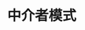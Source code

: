 ---
title: 中介者模式
icon: /assets/images/brainBoom/designPatterns/behavioral/mediator/mediator-mini.png
order: 4
category:
  - 设计模式
---